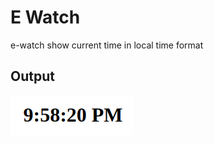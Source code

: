# E Watch

e-watch show current time in local time format

## Output

![alt text](https://github.com/hussainfiazmlk/e-watch/blob/main/output.png?raw=true)
